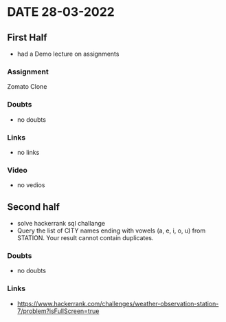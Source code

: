 # DATE 28-03-2022

## First Half

- had a Demo lecture on assignments

### Assignment 

Zomato Clone

### Doubts

- no doubts

### Links

- no links 

### Video

- no vedios

## Second half

- solve hackerrank sql challange
- Query the list of CITY names ending with vowels (a, e, i, o, u) from STATION. Your result cannot contain duplicates.

### Doubts

- no doubts

### Links

- https://www.hackerrank.com/challenges/weather-observation-station-7/problem?isFullScreen=true

